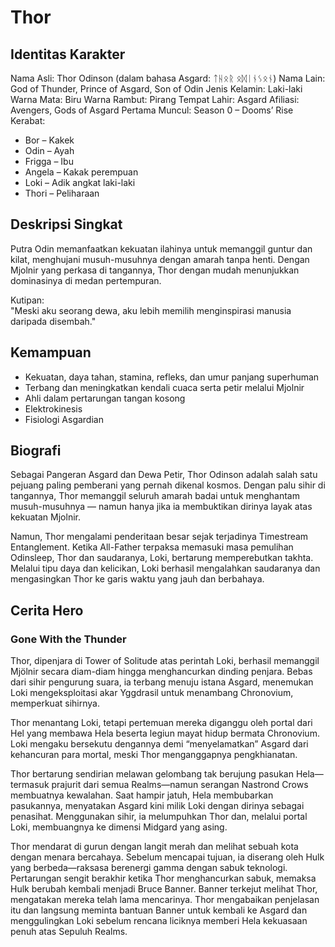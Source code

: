 # Thor

## Identitas Karakter

Nama Asli: Thor Odinson (dalam bahasa Asgard: ᛏᚺᛟᚱ ᛟᛞᛁᚾᛊᛟᚾ)
Nama Lain: God of Thunder, Prince of Asgard, Son of Odin
Jenis Kelamin: Laki-laki
Warna Mata: Biru
Warna Rambut: Pirang
Tempat Lahir: Asgard
Afiliasi: Avengers, Gods of Asgard
Pertama Muncul: Season 0 – Dooms’ Rise  
Kerabat:
- Bor – Kakek
- Odin – Ayah
- Frigga – Ibu
- Angela – Kakak perempuan
- Loki – Adik angkat laki-laki
- Thori – Peliharaan

## Deskripsi Singkat

Putra Odin memanfaatkan kekuatan ilahinya untuk memanggil guntur dan kilat, menghujani musuh-musuhnya dengan amarah tanpa henti. Dengan Mjolnir yang perkasa di tangannya, Thor dengan mudah menunjukkan dominasinya di medan pertempuran.

Kutipan:  
"Meski aku seorang dewa, aku lebih memilih menginspirasi manusia daripada disembah."

## Kemampuan

- Kekuatan, daya tahan, stamina, refleks, dan umur panjang superhuman
- Terbang dan meningkatkan kendali cuaca serta petir melalui Mjolnir
- Ahli dalam pertarungan tangan kosong
- Elektrokinesis
- Fisiologi Asgardian

## Biografi 

Sebagai Pangeran Asgard dan Dewa Petir, Thor Odinson adalah salah satu pejuang paling pemberani yang pernah dikenal kosmos. Dengan palu sihir di tangannya, Thor memanggil seluruh amarah badai untuk menghantam musuh-musuhnya — namun hanya jika ia membuktikan dirinya layak atas kekuatan Mjolnir.

Namun, Thor mengalami penderitaan besar sejak terjadinya Timestream Entanglement. Ketika All-Father terpaksa memasuki masa pemulihan Odinsleep, Thor dan saudaranya, Loki, bertarung memperebutkan takhta. Melalui tipu daya dan kelicikan, Loki berhasil mengalahkan saudaranya dan mengasingkan Thor ke garis waktu yang jauh dan berbahaya.

## Cerita Hero 

### Gone With the Thunder
Thor, dipenjara di Tower of Solitude atas perintah Loki, berhasil memanggil Mjölnir secara diam-diam hingga menghancurkan dinding penjara. Bebas dari sihir pengurung suara, ia terbang menuju istana Asgard, menemukan Loki mengeksploitasi akar Yggdrasil untuk menambang Chronovium, memperkuat sihirnya.

Thor menantang Loki, tetapi pertemuan mereka diganggu oleh portal dari Hel yang membawa Hela beserta legiun mayat hidup bermata Chronovium. Loki mengaku bersekutu dengannya demi “menyelamatkan” Asgard dari kehancuran para mortal, meski Thor menganggapnya pengkhianatan.

Thor bertarung sendirian melawan gelombang tak berujung pasukan Hela—termasuk prajurit dari semua Realms—namun serangan Nastrond Crows membuatnya kewalahan. Saat hampir jatuh, Hela membubarkan pasukannya, menyatakan Asgard kini milik Loki dengan dirinya sebagai penasihat. Menggunakan sihir, ia melumpuhkan Thor dan, melalui portal Loki, membuangnya ke dimensi Midgard yang asing.

Thor mendarat di gurun dengan langit merah dan melihat sebuah kota dengan menara bercahaya. Sebelum mencapai tujuan, ia diserang oleh Hulk yang berbeda—raksasa berenergi gamma dengan sabuk teknologi. Pertarungan sengit berakhir ketika Thor menghancurkan sabuk, memaksa Hulk berubah kembali menjadi Bruce Banner. Banner terkejut melihat Thor, mengatakan mereka telah lama mencarinya. Thor mengabaikan penjelasan itu dan langsung meminta bantuan Banner untuk kembali ke Asgard dan menggulingkan Loki sebelum rencana liciknya memberi Hela kekuasaan penuh atas Sepuluh Realms.

